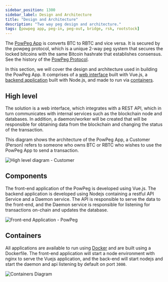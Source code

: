```yaml
---
sidebar_position: 1300
sidebar_label: Design and Architecture
title: "Design and Architecture"
description: "Two way peg design and architecture."
tags: [powpeg app, peg-in, peg-out, bridge, rsk, rootstock]
---
```


The [PowPeg App](https://powpeg.rootstock.io/) is converts BTC to RBTC and vice versa. It is secured by the powpeg protocol, which is a unique 2-way peg system that secures the locked bitcoins with the same Bitcoin hashrate that establishes consensus. See the history of the [PowPeg Protocol](/concepts/powpeg/).

In this section, we will cover the design and architecture used in building the PowPeg App. It comprises of a [web interface](#high-level) built with Vue.js, a [backend application](#components) built with Node.js, and made to run via [containers](#containers).

## High level

The solution is a web interface, which integrates with a REST API, which in turn communicates with internal services such as the blockchain node and databases. In addition, a daemon/worker will be created that will be responsible for obtaining data from the blockchain and changing the status of the transaction.

This diagram shows the architecture of the PowPeg App, a Customer (Person) refers to someone who owns BTC or RBTC who wishes to use the PowPeg App to send a transaction.

![High level diagram - Customer](/img/resources/powpeg/57-high-level-diagram.png)

## Components

The front-end application of the PowPeg is developed using Vue.js. The backend application is developed using Nodejs containing a restful API Service and a Daemon service. The API is responsible to serve the data to the front-end, and the Daemon service is responsible for listening for transactions on-chain and updates the database.

![Front-end Application - PowPeg](/img/resources/powpeg/58-frontend-application-diagram.png)

## Containers

All applications are available to run using [Docker](https://www.docker.com/) and are built using a Dockerfile. The front-end application will start a node environment with nginx to serve the Vuejs application, and the back-end will start nodejs and start the daemon and api listening by default on port `3000`.

![Containers Diagram](/img/resources/powpeg/59-containers-diagram.png)
